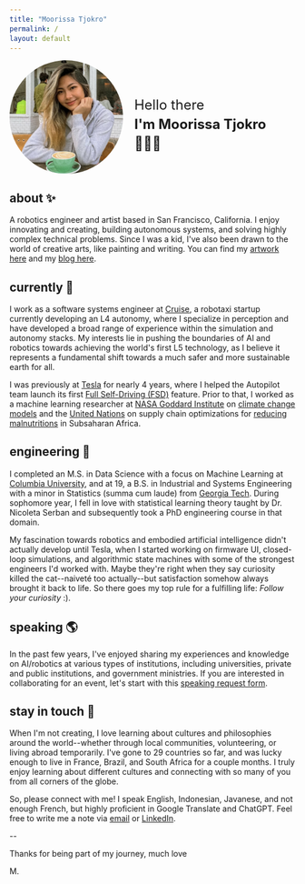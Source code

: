 ```yaml
---
title: "Moorissa Tjokro"
permalink: /
layout: default
---
```


<div style="display: flex; align-items: center;">
  <img src="_images/2024-SF.png" alt="Description" style="border-radius: 50%; width: 200px; height: 200px; margin-right: 20px;">
  <div>
    <h1><span style="font-size: 24px; font-weight: normal; margin: 0; line-height: 1;">Hello there<br><span style="font-size: 24px; font-weight: bold; margin: 0; line-height: 1;">I'm Moorissa Tjokro 🙋🏻‍♀️</span></h1>
  </div>
</div>

## about ✨
A robotics engineer and artist based in San Francisco, California. I enjoy innovating and creating, building autonomous systems, and solving highly complex technical problems. Since I was a kid, I've also been drawn to the world of creative arts, like painting and writing. You can find my [artwork here](https://www.instagram.com/morii.gallery/) and my [blog here](https://moorissa.medium.com/).

## currently 🦾
I work as a software systems engineer at [Cruise](https://www.getcruise.com/), a robotaxi startup currently developing an L4 autonomy, where I specialize in perception and have developed a broad range of experience within the simulation and autonomy stacks. My interests lie in pushing the boundaries of AI and robotics towards achieving the world's first L5 technology, as I believe it represents a fundamental shift towards a much safer and more sustainable earth for all.

I was previously at [Tesla](https://www.tesla.com/) for nearly 4 years, where I helped the Autopilot team launch its first [Full Self-Driving (FSD)](https://www.tesla.com/support/autopilot) feature. Prior to that, I worked as a machine learning researcher at [NASA Goddard Institute](https://www.giss.nasa.gov/) on [climate change models](https://www.giss.nasa.gov/tools/modelE/) and the [United Nations](https://www.un.org/en/) on supply chain optimizations for [reducing malnutritions](https://www.wfp.org/specialized-nutritious-food) in Subsaharan Africa.

## engineering 🚀
I completed an M.S. in Data Science with a focus on Machine Learning at [Columbia University](https://www.columbia.edu/), and at 19, a B.S. in Industrial and Systems Engineering with a minor in Statistics (summa cum laude) from [Georgia Tech](https://www.gatech.edu/). During sophomore year, I fell in love with statistical learning theory taught by Dr. Nicoleta Serban and subsequently took a PhD engineering course in that domain.

My fascination towards robotics and embodied artificial intelligence didn't actually develop until Tesla, when I started working on firmware UI, closed-loop simulations, and algorithmic state machines with some of the strongest engineers I'd worked with. Maybe they're right when they say curiosity killed the cat--naiveté too actually--but satisfaction somehow always brought it back to life. So there goes my top rule for a fulfilling life: _Follow your curiosity_ :).

## speaking 🌎
In the past few years, I've enjoyed sharing my experiences and knowledge on AI/robotics at various types of institutions, including universities, private and public institutions, and government ministries. If you are interested in collaborating for an event, let's start with this [speaking request form](https://forms.gle/5BFzxGovPGgj7VqN7).

## stay in touch 💌
When I'm not creating, I love learning about cultures and philosophies around the world--whether through local communities, volunteering, or living abroad temporarily. I've gone to 29 countries so far, and was lucky enough to live in France, Brazil, and South Africa for a couple months. I truly enjoy learning about different cultures and connecting with so many of you from all corners of the globe.

So, please connect with me! I speak English, Indonesian, Javanese, and not enough French, but highly proficient in Google Translate and ChatGPT. Feel free to write me a note via [email](mailto:moorissa.maura@gmail.com) or [LinkedIn](https://www.linkedin.com/in/moorissa/).

--

Thanks for being part of my journey, much love

M.
